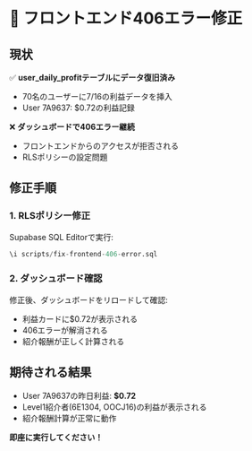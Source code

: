 # 🚨 フロントエンド406エラー修正

## 現状
✅ **user_daily_profitテーブルにデータ復旧済み**
- 70名のユーザーに7/16の利益データを挿入
- User 7A9637: $0.72の利益記録

❌ **ダッシュボードで406エラー継続**
- フロントエンドからのアクセスが拒否される
- RLSポリシーの設定問題

## 修正手順

### 1. RLSポリシー修正
Supabase SQL Editorで実行:
```sql
\i scripts/fix-frontend-406-error.sql
```

### 2. ダッシュボード確認
修正後、ダッシュボードをリロードして確認:
- 利益カードに$0.72が表示される
- 406エラーが解消される
- 紹介報酬が正しく計算される

## 期待される結果
- User 7A9637の昨日利益: **$0.72**
- Level1紹介者(6E1304, OOCJ16)の利益が表示される
- 紹介報酬計算が正常に動作

**即座に実行してください！**